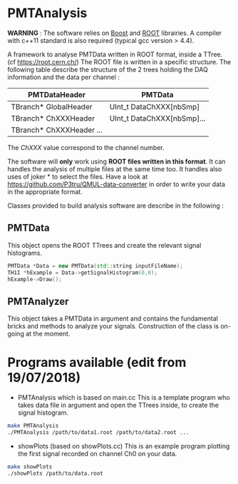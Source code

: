 ﻿# PMTAnalysis

**WARNING** : The software relies on [Boost](https://www.boost.org/) and [ROOT](https://root.cern.ch/) librairies. A compiler with c++11 standard is also required (typical gcc version > 4.4). 

A framework to analyse PMTData written in ROOT format, inside a TTree. (cf https://root.cern.ch/)
The ROOT file is written in a specific structure. The following table describe the structure of the 2 trees holding the DAQ information and the data per channel :

|PMTDataHeader             | PMTData                     |
|------------------------  |-----------------------------|
|TBranch* GlobalHeader     |UInt_t DataChXXX[nbSmp]      |
|TBranch* ChXXXHeader      |UInt_t DataChXXX[nbSmp]...   |
|TBranch* ChXXXHeader ...  |

The *ChXXX* value correspond to the channel number. 

The software will **only** work using  **ROOT files written in this format**. It can handles the analysis of multiple files at the same time too. It handles also uses of joker * to select the files.
Have a look at https://github.com/P3tru/QMUL-data-converter in order to write your data in the appropriate format.

Classes provided to build analysis software are describe in the following :

## PMTData

This object opens the ROOT TTrees and create the relevant signal histograms.
```C++
PMTData *Data = new PMTData(std::string inputFileName);
TH1I *hExample = Data->getSignalHistogram(0,0);
hExample->Draw();
```

## PMTAnalyzer

This object takes a PMTData in argument and contains the fundamental bricks and methods to analyze your signals. Construction of the class is on-going at the moment.

# Programs available (edit from 19/07/2018)

 - PMTAnalysis which is based on main.cc
This is a template program who takes data file in argument and open the TTrees inside, to create the signal histogram.
```bash
make PMTAnalysis
./PMTAnalysis /path/to/data1.root /path/to/data2.root ...
```

 - showPlots (based on showPlots.cc)
This is an example program plotting the first signal recorded on channel Ch0 on your data.
```bash
make showPlots
./showPlots /path/to/data.root
```

